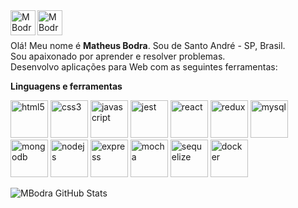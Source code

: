 <a href="https://www.linkedin.com/in/matheus-bodra/">
  <img align="left" alt="MBodra LinkdeIn" width="40px" src="https://cdn.jsdelivr.net/gh/devicons/devicon/icons/linkedin/linkedin-original.svg" />
</a>
<a href="mailto:matheusbodra@gmail.com">
  <img align="left" alt="MBodra Gmail" width="40px" src="https://cdn-icons-png.flaticon.com/512/281/281769.png" />
</a>

<br/>
<br/>

Olá! Meu nome é **Matheus Bodra**. Sou de Santo André - SP, Brasil.
<br/>
Sou apaixonado por aprender e resolver problemas.
<br/>
Desenvolvo aplicações para Web com as seguintes ferramentas:

**Linguagens e ferramentas**  
<p>
  <img src="https://cdn.jsdelivr.net/gh/devicons/devicon/icons/html5/html5-original.svg" alt="html5" width="60" height="60"/> 
  <img src="https://cdn.jsdelivr.net/gh/devicons/devicon/icons/css3/css3-original.svg" alt="css3" width="60" height="60"/> 
  <img src="https://cdn.jsdelivr.net/gh/devicons/devicon/icons/javascript/javascript-original.svg" alt="javascript" width="60" height="60"/> 
  <img src="https://cdn.jsdelivr.net/gh/devicons/devicon/icons/jest/jest-plain.svg" alt="jest" width="60" height="60" />
  <img src="https://cdn.jsdelivr.net/gh/devicons/devicon/icons/react/react-original.svg" alt="react" width="60" height="60"/> 
  <img src="https://cdn.jsdelivr.net/gh/devicons/devicon/icons/redux/redux-original.svg" alt="redux" width="60" height="60"/> 
  <img src="https://cdn.jsdelivr.net/gh/devicons/devicon/icons/mysql/mysql-original-wordmark.svg" alt="mysql" width="60" height="60"/>
  <br/>
  <img src="https://cdn.jsdelivr.net/gh/devicons/devicon/icons/mongodb/mongodb-original-wordmark.svg" alt="mongodb" width="60" height="60"/> 
  <img src="https://cdn.jsdelivr.net/gh/devicons/devicon/icons/nodejs/nodejs-plain-wordmark.svg" alt="nodejs" width="60" height="60"/> 
  <img src="https://assets.website-files.com/61ca3f775a79ec5f87fcf937/6202fcdee5ee8636a145a41b_1234-p-500.png" alt="express" width="60" height="60"/>
  <img src="https://cdn.jsdelivr.net/gh/devicons/devicon/icons/mocha/mocha-plain.svg" alt="mocha" width="60" height="60"/>
  <img src="https://cdn.jsdelivr.net/gh/devicons/devicon/icons/sequelize/sequelize-original.svg" alt="sequelize" width="60" height="60"/>
  <img src="https://cdn.jsdelivr.net/gh/devicons/devicon/icons/docker/docker-original.svg" alt="docker" width="60" height="60"/>
</p>

![MBodra GitHub Stats](https://github-readme-stats.vercel.app/api?username=mbodra&count_private=true&show_icons=true&theme=tokyonight)
